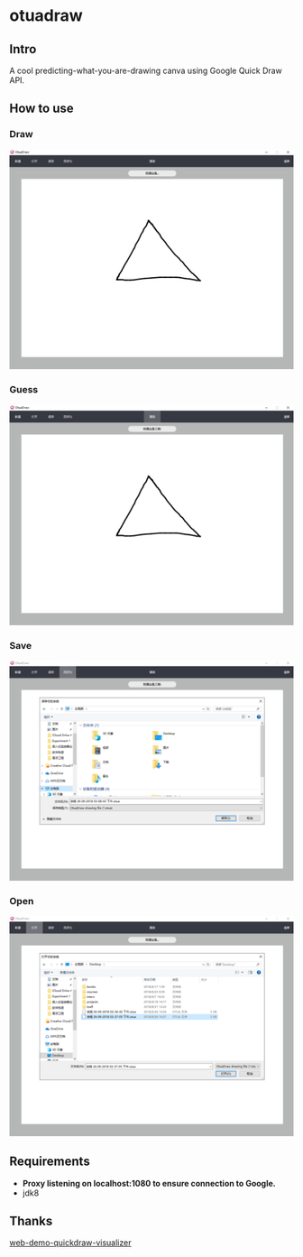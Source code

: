 # otuadraw
## Intro
A cool predicting-what-you-are-drawing canva using Google Quick Draw API.
## How to use
### Draw
![draw](https://raw.githubusercontent.com/Aquafits/otuadraw/master/static/draw.png)
### Guess
![guess](https://raw.githubusercontent.com/Aquafits/otuadraw/master/static/guess.png)
### Save
![save](https://raw.githubusercontent.com/Aquafits/otuadraw/master/static/save.png)
### Open
![open](https://raw.githubusercontent.com/Aquafits/otuadraw/master/static/open.png)
## Requirements
- **Proxy listening on localhost:1080 to ensure connection to Google.**
- jdk8
## Thanks
[web-demo-quickdraw-visualizer](https://github.com/engelsjk/web-demo-quickdraw-visualizer)
